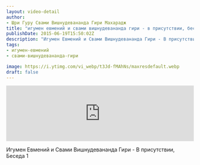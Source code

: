 ```yaml
---
layout: video-detail
author:
- Шри Гуру Свами Вишнудевананда Гири Махарадж
title: "игумен евмений и свами вишнудевананда гири - в присутствии, беседа 1"
publishDate: 2015-06-19T15:50:02Z
description: "Игумен Евмений и Свами Вишнудевананда Гири - В присутствии, Беседа 1"
tags: 
- игумен-евмений
- свами-вишнудевананда-гири

image: https://i.ytimg.com/vi_webp/t3Jd-fMAhNs/maxresdefault.webp
draft: false
---
```


<iframe width="100%" src="https://www.youtube.com/embed/t3Jd-fMAhNs" frameborder="0" allowfullscreen=""></iframe> 

 Игумен Евмений и Свами Вишнудевананда Гири - В присутствии, Беседа 1

  

 